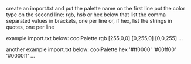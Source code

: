create an import.txt and put the palette name on the first line
put the color type on the second line: rgb, hsb or hex
below that list the comma separated values in brackets, one per line
or, if hex, list the strings in quotes, one per line

example import.txt below:
coolPalette
rgb
[255,0,0]
[0,255,0]
[0,0,255]
...

another example import.txt below:
coolPalette
hex
'#ff0000'
'#00ff00'
'#0000ff'
...
